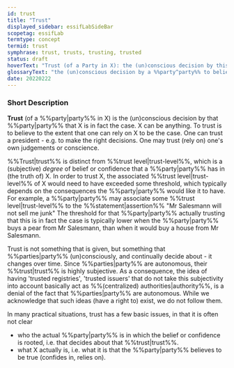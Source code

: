```yaml
---
id: trust
title: "Trust"
displayed_sidebar: essifLabSideBar
scopetag: essifLab
termtype: concept
termid: trust
symphrase: trust, trusts, trusting, trusted
status: draft
hoverText: "Trust (of a Party in X): the (un)conscious decision by this Party to believe that X is in fact the case"
glossaryText: "the (un)conscious decision by a %%party^party%% to believe that X is in fact the case."
date: 20220222
---
```


### Short Description
**Trust** (of a %%party|party%% in X) is the (un)conscious decision by that %%party|party%% that X is in fact the case. X can be anything. To trust is to believe to the extent that one can rely on X to be the case. One can trust a president - e.g. to make the right decisions. One may trust (rely on) one's own judgements or conscience.

%%Trust|trust%% is distinct from %%trust level|trust-level%%, which is a (subjective) *degree* of belief or confidence that a %%party|party%% has in (the truth of) X. In order to trust X, the associated %%trust level|trust-level%% of X would need to have exceeded some threshold, which typically depends on the consequences the %%party|party%% would like it to have. For example, a %%party|party%% may associate some %%trust level|trust-level%% to the %%statement|assertion%% "Mr Salesmann will not sell me junk" The threshold for that %%party|party%% actually trusting that this is in fact the case is typically lower when the %%party|party%% buys a pear from Mr Salesmann, than when it would buy a house from Mr Salesmann.

Trust is not something that is given, but something that %%parties|party%% (un)consciously, and continually decide about - it changes over time. Since %%parties|party%% are autonomous, their %%trust|trust%% is highly subjective. As a consequence, the idea of having 'trusted registries', 'trusted issuers' that do not take this subjectivity into account basically act as %%(centralized) authorities|authority%%, is a denial of the fact that %%parties|party%% are autonomous. While we acknowledge that such ideas (have a right to) exist, we do not follow them.

In many practical situations, trust has a few basic issues, in that it is often not clear
- who the actual %%party|party%% is in which the belief or confidence is rooted, i.e. that decides about that %%trust|trust%%.
- what X actually is, i.e. what it is that the %%party|party%% believes to be true (confides in, relies on).
